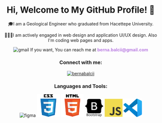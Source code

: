 <h1 align="center"> Hi, Welcome to My GitHub Profile! 👋 </h1>
<p align="center">
🎓I am a Geological Engineer who graduated from Hacettepe University.
</p>
<p align="center">
👩🏻‍💻I am actively engaged in web design and application UI/UX design. Also I'm coding web pages and apps.
</p>
<p align="center">
<img src='https://img.icons8.com/?size=512&id=P7UIlhbpWzZm&format=png' alt='gmail' height='20'> If you want, You can reach me at <b style="color:#ba7ee2;">berna.balcii@gmail.com </b>
</p>

<h3 align="center">Connect with me:</h3>
<p align="center">
<a href="https://linkedin.com/in/bernabalcii" target="blank"><img align="center" src="https://raw.githubusercontent.com/rahuldkjain/github-profile-readme-generator/master/src/images/icons/Social/linked-in-alt.svg" alt="bernabalcii" height="40" width="50" />
</a>
</p>

<h3 align="center">Languages and Tools:</h3>
<p align="center"> 
  <img src="https://www.vectorlogo.zone/logos/figma/figma-icon.svg" alt="figma" width="60" height="60"/>
  <img src="https://raw.githubusercontent.com/devicons/devicon/master/icons/css3/css3-original-wordmark.svg" alt="css3" width="75" height="75"/>
  <img src="https://raw.githubusercontent.com/devicons/devicon/master/icons/html5/html5-original-wordmark.svg" alt="html5" width="75" height="75"/>
  <img src="https://raw.githubusercontent.com/devicons/devicon/master/icons/bootstrap/bootstrap-plain-wordmark.svg" alt="bootstrap" width="60" height="60"/>
  <img src="https://raw.githubusercontent.com/devicons/devicon/master/icons/javascript/javascript-original.svg" alt="javascript" width="60" height="60"/>
  <img src="https://raw.githubusercontent.com/devicons/devicon/master/icons/vscode/vscode-original.svg" alt="vscode" width="60" height="60"/>
</p>

